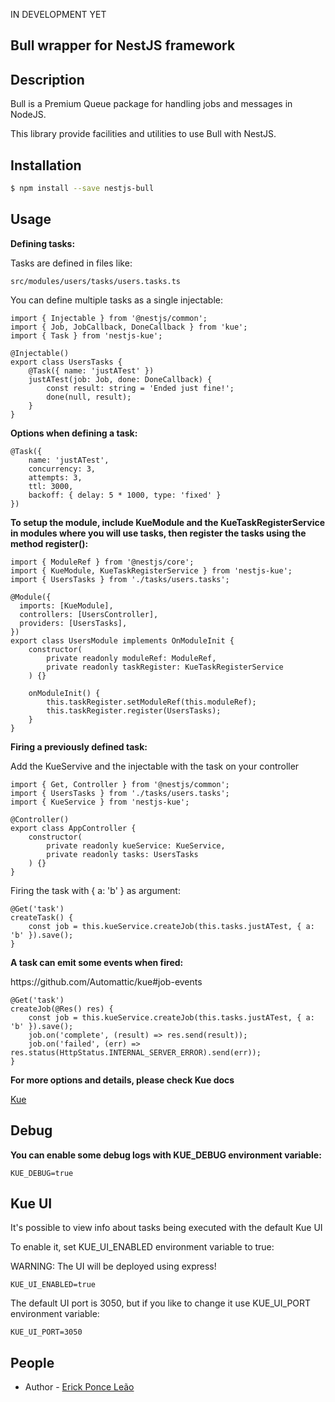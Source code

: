 IN DEVELOPMENT YET

## Bull wrapper for NestJS framework

## Description

<p>Bull is a Premium Queue package for handling jobs and messages in NodeJS.</p> 
<p>This library provide facilities and utilities to use Bull with NestJS.</p>


## Installation

```bash
$ npm install --save nestjs-bull
```

## Usage

**Defining tasks:**

<p>Tasks are defined in files like:<p/>

```
src/modules/users/tasks/users.tasks.ts
```

<p>You can define multiple tasks as a single injectable:</p>

```node
import { Injectable } from '@nestjs/common';
import { Job, JobCallback, DoneCallback } from 'kue';
import { Task } from 'nestjs-kue';

@Injectable()
export class UsersTasks {
    @Task({ name: 'justATest' })
    justATest(job: Job, done: DoneCallback) {
        const result: string = 'Ended just fine!';
        done(null, result);
    }
}
``` 

**Options when defining a task:**
```node
@Task({
    name: 'justATest',
    concurrency: 3,
    attempts: 3,
    ttl: 3000,
    backoff: { delay: 5 * 1000, type: 'fixed' }
})
```

**To setup the module, include KueModule and the KueTaskRegisterService in modules where you will use tasks, then register the tasks using the method register():**

```node
import { ModuleRef } from '@nestjs/core';
import { KueModule, KueTaskRegisterService } from 'nestjs-kue';
import { UsersTasks } from './tasks/users.tasks';

@Module({
  imports: [KueModule],
  controllers: [UsersController],
  providers: [UsersTasks],
})
export class UsersModule implements OnModuleInit {
    constructor(
        private readonly moduleRef: ModuleRef,
        private readonly taskRegister: KueTaskRegisterService
    ) {}

    onModuleInit() {
        this.taskRegister.setModuleRef(this.moduleRef);
        this.taskRegister.register(UsersTasks);
    }
}
```

**Firing a previously defined task:**
<p>Add the KueServive and the injectable with the task on your controller</p>

```node
import { Get, Controller } from '@nestjs/common';
import { UsersTasks } from './tasks/users.tasks';
import { KueService } from 'nestjs-kue';

@Controller()
export class AppController {
    constructor(
        private readonly kueService: KueService,
        private readonly tasks: UsersTasks
    ) {}
}
``` 

<p>Firing the task with { a: 'b' } as argument:</p>

```node
@Get('task')
createTask() {
    const job = this.kueService.createJob(this.tasks.justATest, { a: 'b' }).save();
}
```

**A task can emit some events when fired:**
<p>https://github.com/Automattic/kue#job-events</p>

```node
@Get('task')
createJob(@Res() res) {
    const job = this.kueService.createJob(this.tasks.justATest, { a: 'b' }).save();
    job.on('complete', (result) => res.send(result));
    job.on('failed', (err) => res.status(HttpStatus.INTERNAL_SERVER_ERROR).send(err));
}
```

**For more options and details, please check Kue docs**
<p><a href="https://github.com/Automattic/kue" target="blank">Kue</a></p>

## Debug
**You can enable some debug logs with KUE_DEBUG environment variable:**

```node
KUE_DEBUG=true
```

## Kue UI
<p>It's possible to view info about tasks being executed with the default Kue UI</p>
<p>To enable it, set KUE_UI_ENABLED environment variable to true:</p>
<p>WARNING: The UI will be deployed using express!</p>

```node
KUE_UI_ENABLED=true 
```

<p>The default UI port is 3050, but if you like to change it use KUE_UI_PORT environment variable:</p>

```node
KUE_UI_PORT=3050
```

## People

- Author - [Erick Ponce Leão](https://github.com/erickponce)
